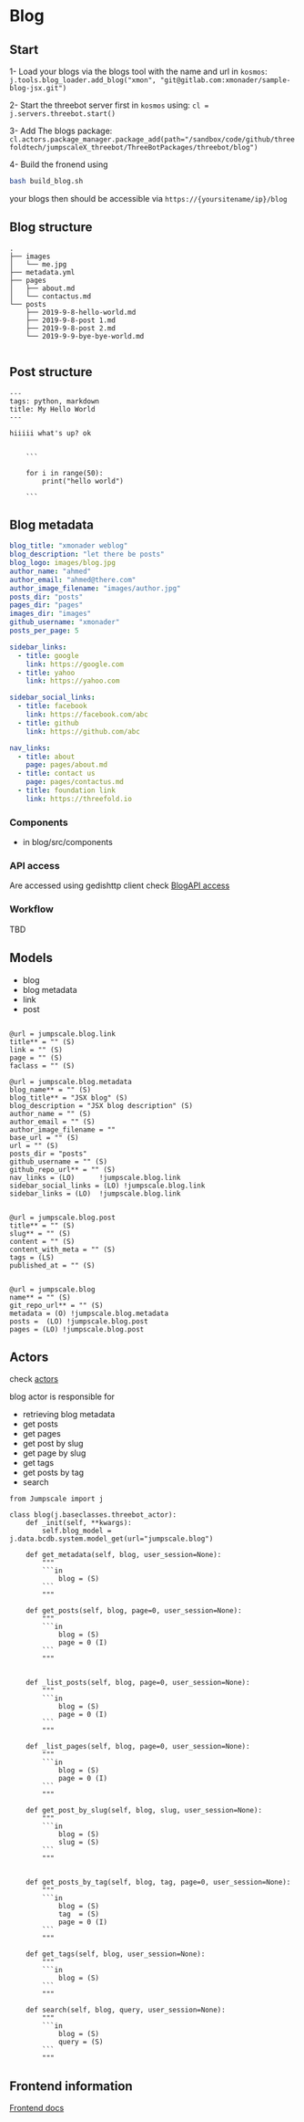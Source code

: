 # Blog


## Start

1- Load your blogs via the blogs tool with the name and url in `kosmos`:
`j.tools.blog_loader.add_blog("xmon", "git@gitlab.com:xmonader/sample-blog-jsx.git")`

2- Start the threebot server first in `kosmos` using:
`cl = j.servers.threebot.start()`

3- Add The blogs package:
`cl.actors.package_manager.package_add(path="/sandbox/code/github/threefoldtech/jumpscaleX_threebot/ThreeBotPackages/threebot/blog")`

4- Build the fronend using

```bash
bash build_blog.sh
```

your blogs then should be accessible via `https://{yoursitename/ip}/blog`

## Blog structure
```
.
├── images
│   └── me.jpg
├── metadata.yml
├── pages
│   ├── about.md
│   └── contactus.md
└── posts
    ├── 2019-9-8-hello-world.md
    ├── 2019-9-8-post 1.md
    ├── 2019-9-8-post 2.md
    └── 2019-9-9-bye-bye-world.md


```

## Post structure

```
---
tags: python, markdown
title: My Hello World
---

hiiiii what's up? ok


    ```

    for i in range(50):
        print("hello world")

    ```

```


## Blog metadata

```yml
blog_title: "xmonader weblog"
blog_description: "let there be posts"
blog_logo: images/blog.jpg
author_name: "ahmed"
author_email: "ahmed@there.com"
author_image_filename: "images/author.jpg"
posts_dir: "posts"
pages_dir: "pages"
images_dir: "images"
github_username: "xmonader"
posts_per_page: 5

sidebar_links:
  - title: google
    link: https://google.com
  - title: yahoo
    link: https://yahoo.com

sidebar_social_links:
  - title: facebook
    link: https://facebook.com/abc
  - title: github
    link: https://github.com/abc

nav_links:
  - title: about
    page: pages/about.md
  - title: contact us
    page: pages/contactus.md
  - title: foundation link
    link: https://threefold.io

```

### Components
- in blog/src/components



### API access
Are accessed using gedishttp client check [BlogAPI access](https://github.com/threefoldtech/jumpscaleX_threebot/blob/594ed4c85e541aed1b2cf44305a2dc7d7760f9f7/ThreeBotPackages/threebot/blog/sapper-blog/src/routes/blog/_api.js)



### Workflow
TBD

## Models
- blog
- blog metadata
- link
- post

```

@url = jumpscale.blog.link
title** = "" (S)
link = "" (S)
page = "" (S)
faclass = "" (S)

@url = jumpscale.blog.metadata
blog_name** = "" (S)
blog_title** = "JSX blog" (S)
blog_description = "JSX blog description" (S)
author_name = "" (S)
author_email = "" (S)
author_image_filename = ""
base_url = "" (S)
url = "" (S)
posts_dir = "posts"
github_username = "" (S)
github_repo_url** = "" (S)
nav_links = (LO)      !jumpscale.blog.link
sidebar_social_links = (LO) !jumpscale.blog.link
sidebar_links = (LO)  !jumpscale.blog.link


@url = jumpscale.blog.post
title** = "" (S)
slug** = "" (S)
content = "" (S)
content_with_meta = "" (S)
tags = (LS)
published_at = "" (S)


@url = jumpscale.blog
name** = "" (S)
git_repo_url** = "" (S)
metadata = (O) !jumpscale.blog.metadata
posts =  (LO) !jumpscale.blog.post
pages = (LO) !jumpscale.blog.post
```

## Actors

check [actors](https://github.com/threefoldtech/jumpscaleX_threebot/blob/development/ThreeBotPackages/blog/actors/blog.py)


blog actor is responsible for
- retrieving blog metadata
- get posts
- get pages
- get post by slug
- get page by slug
- get tags
- get posts by tag
- search

```
from Jumpscale import j

class blog(j.baseclasses.threebot_actor):
    def _init(self, **kwargs):
        self.blog_model = j.data.bcdb.system.model_get(url="jumpscale.blog")

    def get_metadata(self, blog, user_session=None):
        """
        ```in
            blog = (S)
        ```
        """

    def get_posts(self, blog, page=0, user_session=None):
        """
        ```in
            blog = (S)
            page = 0 (I)
        ```
        """


    def _list_posts(self, blog, page=0, user_session=None):
        """
        ```in
            blog = (S)
            page = 0 (I)
        ```
        """

    def _list_pages(self, blog, page=0, user_session=None):
        """
        ```in
            blog = (S)
            page = 0 (I)
        ```
        """

    def get_post_by_slug(self, blog, slug, user_session=None):
        """
        ```in
            blog = (S)
            slug = (S)
        ```
        """


    def get_posts_by_tag(self, blog, tag, page=0, user_session=None):
        """
        ```in
            blog = (S)
            tag  = (S)
            page = 0 (I)
        ```
        """

    def get_tags(self, blog, user_session=None):
        """
        ```in
            blog = (S)
        ```
        """

    def search(self, blog, query, user_session=None):
        """
        ```in
            blog = (S)
            query = (S)
        ```
        """

```

## Frontend information

[Frontend docs](https://github.com/threefoldtech/jumpscaleX_threebot/blob/9b812738fa61729c31c3152996baa1ffc2cfd821/ThreeBotPackages/threebot/blog/sapper-blog/README.md)
